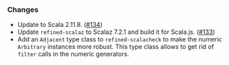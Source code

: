### Changes

* Update to Scala 2.11.8. ([#134])
* Update `refined-scalaz` to Scalaz 7.2.1 and build it for Scala.js.
  ([#133])
* Add an `Adjacent` type class to `refined-scalacheck` to make the
  numeric `Arbitrary` instances more robust. This type class allows
  to get rid of `filter` calls in the numeric generators.

[#133]: https://github.com/fthomas/refined/pull/133
[#134]: https://github.com/fthomas/refined/pull/134
[#135]: https://github.com/fthomas/refined/pull/135
